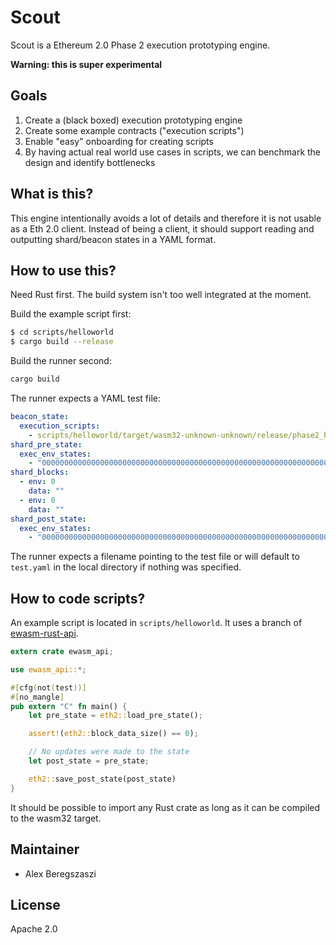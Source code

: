 # Scout

Scout is a Ethereum 2.0 Phase 2 execution prototyping engine.

**Warning: this is super experimental**

## Goals

1) Create a (black boxed) execution prototyping engine
2) Create some example contracts ("execution scripts")
3) Enable "easy" onboarding for creating scripts
4) By having actual real world use cases in scripts, we can benchmark the design and identify bottlenecks

## What is this?

This engine intentionally avoids a lot of details and therefore it is not usable as a Eth 2.0 client.
Instead of being a client, it should support reading and outputting shard/beacon states in a YAML format.

## How to use this?

Need Rust first. The build system isn't too well integrated at the moment.

Build the example script first:
```sh
$ cd scripts/helloworld
$ cargo build --release
```

Build the runner second:
```sh
cargo build
```

The runner expects a YAML test file:
```yaml
beacon_state:
  execution_scripts:
    - scripts/helloworld/target/wasm32-unknown-unknown/release/phase2_helloworld.wasm
shard_pre_state:
  exec_env_states:
    - "0000000000000000000000000000000000000000000000000000000000000000"
shard_blocks:
  - env: 0
    data: ""
  - env: 0
    data: ""
shard_post_state:
  exec_env_states:
    - "0000000000000000000000000000000000000000000000000000000000000000"
```

The runner expects a filename pointing to the test file or will default to `test.yaml` in the local directory if nothing was specified.

## How to code scripts?

An example script is located in `scripts/helloworld`. It uses a branch of [ewasm-rust-api](https://github.com/ewasm/ewasm-rust-api/tree/eth2-phase2).

```rust
extern crate ewasm_api;

use ewasm_api::*;

#[cfg(not(test))]
#[no_mangle]
pub extern "C" fn main() {
    let pre_state = eth2::load_pre_state();

    assert!(eth2::block_data_size() == 0);

    // No updates were made to the state
    let post_state = pre_state;

    eth2::save_post_state(post_state)
}
```

It should be possible to import any Rust crate as long as it can be compiled to the wasm32 target.

## Maintainer

* Alex Beregszaszi

## License

Apache 2.0
